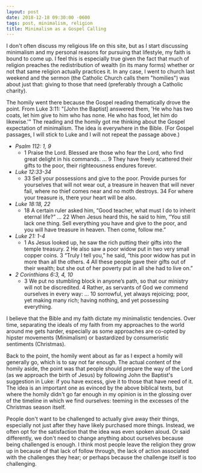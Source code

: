 ```yaml
---
layout: post
date: 2018-12-18 09:30:00 -0600
tags: post, minimalism, religion
title: Minimalism as a Gospel Calling
---
```


I don't often discuss my religious life on this site, but as I start discussing minimalism and my personal reasons for pursuing that lifestyle, my faith is bound to come up. I feel this is especially true given the fact that much of religion preaches the redistribution of wealth (in its many forms) whether or not that same religion actually practices it. In any case, I went to church last weekend and the sermon (the Catholic Church calls them "homilies") was about just that: giving to those that need (preferably through a Catholic charity).

The homily went there because the Gospel reading thematically drove the point. From Luke 3:11: "[John the Baptist] answered them, 'He who has two coats, let him give to him who has none. He who has food, let him do likewise.'" The reading and the homily got me thinking about the Gospel expectation of minimalism. The idea is everywhere in the Bible. (For Gospel passages, I will stick to Luke and I will not repeat the passage above.)

+ _Psalm 112: 1, 9_
	+ 1 Praise the Lord. Blessed are those who fear the Lord, who find great delight in his commands. ... 9 They have freely scattered their gifts to the poor, their righteousness endures forever.
+ _Luke 12:33-34_
	+ 33 Sell your possessions and give to the poor. Provide purses for yourselves that will not wear out, a treasure in heaven that will never fail, where no thief comes near and no moth destroys. 34 For where your treasure is, there your heart will be also.
+ _Luke 18:18, 22_
	+ 18 A certain ruler asked him, “Good teacher, what must I do to inherit eternal life?” ... 22 When Jesus heard this, he said to him, “You still lack one thing. Sell everything you have and give to the poor, and you will have treasure in heaven. Then come, follow me.”
+ _Luke 21: 1-4_
	+ 1 As Jesus looked up, he saw the rich putting their gifts into the temple treasury. 2 He also saw a poor widow put in two very small copper coins. 3 “Truly I tell you,” he said, “this poor widow has put in more than all the others. 4 All these people gave their gifts out of their wealth; but she out of her poverty put in all she had to live on.”
+ _2 Corinthians 6:3, 4, 10_
	+ 3 We put no stumbling block in anyone’s path, so that our ministry will not be discredited. 4 Rather, as servants of God we commend ourselves in every way: ... 10 sorrowful, yet always rejoicing; poor, yet making many rich; having nothing, and yet possessing everything.

I believe that the Bible and my faith dictate my minimalistic tendencies. Over time, separating the ideals of my faith from my approaches to the world around me gets harder, especially as some approaches are co-opted by hipster movements (Minimalism) or bastardized by consumeristic sentiments (Christmas).

Back to the point, the homily went about as far as I expect a homily will generally go, which is to say not far enough. The actual content of the homily aside, the point was that people should prepare the way of the Lord (as we approach the birth of Jesus) by following John the Baptist's suggestion in Luke: if you have excess, give it to those that have need of it. The idea is an important one as evinced by the above biblical texts, but where the homily didn't go far enough in my opinion is in the glossing over of the timeline in which we find ourselves: teeming in the excesses of the Christmas season itself.

People don't want to be challenged to actually give away their things, especially not just after they have likely purchased more things. Instead, we often opt for the satisfaction that the idea was even spoken aloud. Or said differently, we don't need to change anything about ourselves because being challenged is enough. I think most people leave the religion they grow up in because of that lack of follow through, the lack of action associated with the challenges they hear; or perhaps because the challenge itself is too challenging.